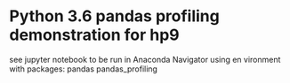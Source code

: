 # Python 3.6 pandas profiling demonstration for hp9

see jupyter notebook to be run in Anaconda Navigator using en vironment with packages: 
pandas
pandas_profiling
